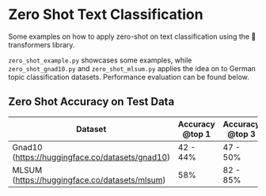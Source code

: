# Zero Shot Text Classification

Some examples on how to apply zero-shot on text classification using the 🤗 transformers library.   

`zero_shot_example.py` showcases some examples, while `zero_shot_gnad10.py` and `zero_shot_mlsum.py` applies the idea 
on to German topic classification datasets. Performance evaluation can be found below. 

## Zero Shot Accuracy on Test Data

| Dataset                                         | Accuracy @top 1 | Accuracy @top 3 |
|-------------------------------------------------|-----------------|-----------------|
| Gnad10 (https://huggingface.co/datasets/gnad10) | 42 - 44%        | 47 - 50%        |
| MLSUM (https://huggingface.co/datasets/mlsum)   | 58%             | 82 - 85%        |

